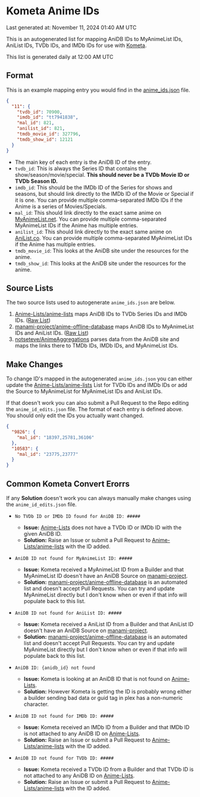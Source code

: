 # Kometa Anime IDs

Last generated at: November 11, 2024 01:40 AM UTC

This is an autogenerated list for mapping AniDB IDs to MyAnimeList IDs, AniList IDs, TVDb IDs, and IMDb IDs for use with [Kometa](https://github.com/Kometa-Team/Kometa).

This list is generated daily at 12:00 AM UTC 

## Format

This is an example mapping entry you would find in the [anime_ids.json](https://raw.githubusercontent.com/Kometa-Team/Anime-IDs/master/anime_ids.json) file.

```json
{
  "11": {
    "tvdb_id": 70900,
    "imdb_id": "tt7941838",
    "mal_id": 821,
    "anilist_id": 821,
    "tmdb_movie_id": 327796,
    "tmdb_show_id": 12121
  }
}
```

- The main key of each entry is the AniDB ID of the entry. 
- `tvdb_id`: This is always the Series ID that contains the show/season/movie/special. **This should never be a TVDb Movie ID or TVDb Season ID.**
- `imdb_id`: This should be the IMDb ID of the Series for shows and seasons, but should link directly to the IMDb ID of the Movie or Special if it is one. You can provide multiple comma-separated IMDb IDs if the Anime is a series of Movies/Specials.
- `mal_id`: This should link directly to the exact same anime on [MyAnimeList.net](https://myanimelist.net). You can provide multiple comma-separated MyAnimeList IDs if the Anime has multiple entries.
- `anilist_id`: This should link directly to the exact same anime on [AniList.co](https://anilist.co). You can provide multiple comma-separated MyAnimeList IDs if the Anime has multiple entries.
- `tmdb_movie_id`: This looks at the AniDB site under the resources for the anime. 
- `tmdb_show_id`: This looks at the AniDB site under the resources for the anime. 

## Source Lists

The two source lists used to autogenerate `anime_ids.json` are below. 
1. [Anime-Lists/anime-lists](https://github.com/Anime-Lists/anime-lists/) maps AniDB IDs to TVDb Series IDs and IMDb IDs. ([Raw List](https://raw.githubusercontent.com/Anime-Lists/anime-lists/master/anime-list-master.xml))
2. [manami-project/anime-offline-database](https://github.com/manami-project/anime-offline-database/) maps AniDB IDs to MyAnimeList IDs and AniList IDs. ([Raw List](https://raw.githubusercontent.com/manami-project/anime-offline-database/master/anime-offline-database.json))
3. [notseteve/AnimeAggregations](https://github.com/notseteve/AnimeAggregations) parses data from the AniDB site and maps the links there to TMDb IDs, IMDb IDs, and MyAnimeList IDs.

## Make Changes

To change ID's mapped in the autogenerated `anime_ids.json` you can either update the [Anime-Lists/anime-lists](https://github.com/Anime-Lists/anime-lists/) List for TVDb IDs and IMDb IDs or add the Source to MyAnimeList for MyAnimeList IDs and AniList IDs.

If that doesn't work you can also submit a Pull Request to the Repo editing the `anime_id_edits.json` file. The format of each entry is defined above. You should only edit the IDs you actually want changed.

```json
{
  "9826": {
    "mal_id": "18397,25781,36106"
  },
  "10583": {
    "mal_id": "23775,23777"
  }
}
```

## Common Kometa Convert Erorrs

If any **Solution** doesn't work you can always manually make changes using the `anime_id_edits.json` file.

- `No TVDb ID or IMDb ID found for AniDB ID: #####`
  - **Issue:** [Anime-Lists](https://raw.githubusercontent.com/Anime-Lists/anime-lists/master/anime-list-master.xml) does not have a TVDb ID or IMDb ID with the given AniDB ID. 
  - **Solution:** Raise an Issue or submit a Pull Request to [Anime-Lists/anime-lists](https://github.com/Anime-Lists/anime-lists/) with the ID added.

- `AniDB ID not found for MyAnimeList ID: #####`
  - **Issue:** Kometa received a MyAnimeList ID from a Builder and that MyAnimeList ID doesn't have an AniDB Source on [manami-project](https://raw.githubusercontent.com/manami-project/anime-offline-database/master/anime-offline-database.json). 
  - **Solution:** [manami-project/anime-offline-database](https://github.com/manami-project/anime-offline-database/) is an automated list and doesn't accept Pull Requests. You can try and update MyAnimeList directly but I don't know when or even if that info will populate back to this list.

- `AniDB ID not found for AniList ID: #####`
  - **Issue:** Kometa received a AniList ID from a Builder and that AniList ID doesn't have an AniDB Source on [manami-project](https://raw.githubusercontent.com/manami-project/anime-offline-database/master/anime-offline-database.json). 
  - **Solution:** [manami-project/anime-offline-database](https://github.com/manami-project/anime-offline-database/) is an automated list and doesn't accept Pull Requests. You can try and update MyAnimeList directly but I don't know when or even if that info will populate back to this list.

- `AniDB ID: {anidb_id} not found`
  - **Issue:** Kometa is looking at an AniDB ID that is not found on [Anime-Lists](https://raw.githubusercontent.com/Anime-Lists/anime-lists/master/anime-list-master.xml).
  - **Solution:** However Kometa is getting the ID is probably wrong either a builder sending bad data or guid tag in plex has a non-numeric character.

- `AniDB ID not found for IMDb ID: #####`
  - **Issue:** Kometa received an IMDb ID from a Builder and that IMDb ID is not attached to any AniDB ID on [Anime-Lists](https://raw.githubusercontent.com/Anime-Lists/anime-lists/master/anime-list-master.xml). 
  - **Solution:** Raise an Issue or submit a Pull Request to [Anime-Lists/anime-lists](https://github.com/Anime-Lists/anime-lists/) with the ID added.

- `AniDB ID not found for TVDb ID: #####`
  - **Issue:** Kometa received a TVDb ID from a Builder and that TVDb ID is not attached to any AniDB ID on [Anime-Lists](https://raw.githubusercontent.com/Anime-Lists/anime-lists/master/anime-list-master.xml). 
  - **Solution:** Raise an Issue or submit a Pull Request to [Anime-Lists/anime-lists](https://github.com/Anime-Lists/anime-lists/) with the ID added.